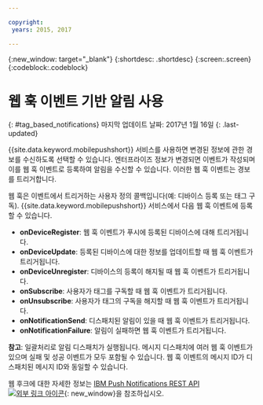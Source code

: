 ```yaml
---

copyright:
 years: 2015, 2017

---
```


{:new_window: target="_blank"}
{:shortdesc: .shortdesc}
{:screen:.screen}
{:codeblock:.codeblock}

# 웹 훅 이벤트 기반 알림 사용
{: #tag_based_notifications}
마지막 업데이트 날짜: 2017년 1월 16일
{: .last-updated}


{{site.data.keyword.mobilepushshort}} 서비스를 사용하면 변경된 정보에 관한 경보를 수신하도록 선택할 수 있습니다. 엔터프라이즈 정보가 변경되면 이벤트가 작성되며 이를 웹 훅 이벤트로 등록하여 알림을 수신할 수 있습니다. 이러한 웹 훅 이벤트는 경보를 트리거합니다.  

웹 훅은 이벤트에서 트리거하는 사용자 정의 콜백입니다(예: 디바이스 등록 또는 태그 구독). {{site.data.keyword.mobilepushshort}} 서비스에서 다음 웹 훅 이벤트에 등록할 수 있습니다.  

- **onDeviceRegister**: 웹 훅 이벤트가 푸시에 등록된 디바이스에 대해 트리거됩니다. 
- **onDeviceUpdate**: 등록된 디바이스에 대한 정보를 업데이트할 때 웹 훅 이벤트가 트리거됩니다. 
- **onDeviceUnregister**: 디바이스의 등록이 해지될 때 웹 훅 이벤트가 트리거됩니다.  
- **onSubscribe**: 사용자가 태그를 구독할 때 웹 훅 이벤트가 트리거됩니다. 
- **onUnsubscribe**: 사용자가 태그의 구독을 해지할 때 웹 훅 이벤트가 트리거됩니다. 
- **onNotificationSend**: 디스패치된 알림이 있을 때 웹 훅 이벤트가 트리거됩니다. 
- **onNotificationFailure**: 알림이 실패하면 웹 훅 이벤트가 트리거됩니다. 


**참고**: 일괄처리로 알림 디스패치가 실행됩니다. 메시지 디스패치에 여러 웹 훅 이벤트가 있으며 실패 및 성공 이벤트가 모두 포함될 수 있습니다.
웹 훅 이벤트의 메시지 ID가 디스패치된 메시지 ID와 동일할 수 있습니다.  

웹 후크에 대한 자세한 정보는 [IBM Push Notifications REST API ![외부 링크 아이콘](../../icons/launch-glyph.svg "외부 링크 아이콘")](https://mobile.{DomainName}/imfpush/#/webhooks "외부 링크 아이콘"){: new_window}을 참조하십시오.
